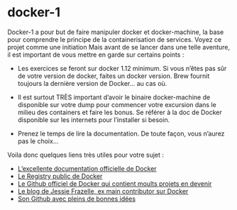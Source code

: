 # docker-1

Docker-1 a pour but de faire manipuler docker et docker-machine, la base pour comprendre le principe de la containerisation de services. Voyez ce projet comme une initiation Mais avant de se lancer dans une telle aventure, il est important de vous mettre en garde sur certains points :

- Les exercices se feront sur docker 1.12 minimum. Si vous n’êtes pas sûr de votre version de docker, faites un docker version. Brew fournit toujours la dernière version de Docker... au cas où.

- Il est surtout TRÈS important d’avoir le binaire docker-machine de disponible sur votre dump pour commencer votre excursion dans le milieu des containers et faire les bonus. Se référer à la doc de Docker disponible sur les internets pour l’installer si besoin.

- Prenez le temps de lire la documentation. De toute façon, vous n’aurez pas le choix...


Voila donc quelques liens très utiles pour votre sujet :
- [L’excellente documentation officielle de Docker](https://docs.docker.com/)
- [Le Registry public de Docker](https://hub.docker.com/)
- [Le Github officiel de Docker qui contient moults projets en devenir](https://github.com/docker)
- [Le blog de Jessie Frazelle, ex main contributor sur Docker](https://blog.jessfraz.com/)
- [Son Github avec pleins de bonnes idées](https://github.com/jessfraz)
